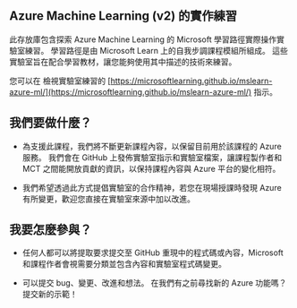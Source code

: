 ## Azure Machine Learning (v2) 的實作練習

此存放庫包含探索 Azure Machine Learning 的 Microsoft 學習路徑實際操作實驗室練習。 學習路徑是由 Microsoft Learn 上的自我步調課程模組所組成。 這些實驗室旨在配合學習教材，讓您能夠使用其中描述的技術來練習。

您可以在 檢視實驗室練習的 [https://microsoftlearning.github.io/mslearn-azure-ml/](https://microsoftlearning.github.io/mslearn-azure-ml/) 指示。

## 我們要做什麼？

- 為支援此課程，我們將不斷更新課程內容，以保留目前用於該課程的 Azure 服務。  我們會在 GitHub 上發佈實驗室指示和實驗室檔案，讓課程製作者和 MCT 之間能開放貢獻的資訊，以保持課程內容與 Azure 平台的變化相符。

- 我們希望透過此方式提倡實驗室的合作精神，若您在現場授課時發現 Azure 有所變更，歡迎您直接在實驗室來源中加以改進。 

## 我要怎麼參與？

- 任何人都可以將提取要求提交至 GitHub 重現中的程式碼或內容，Microsoft 和課程作者會視需要分類並包含內容和實驗室程式碼變更。

- 可以提交 bug、變更、改進和想法。  在我們有之前尋找新的 Azure 功能嗎？  提交新的示範！